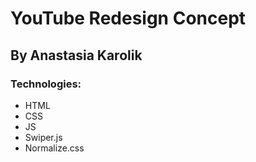 # YouTube Redesign Concept
## By Anastasia Karolik
### Technologies:
- HTML
- CSS
- JS
- Swiper.js
- Normalize.css
